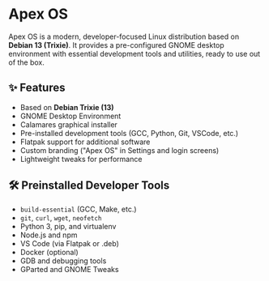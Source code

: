 # Apex OS

Apex OS is a modern, developer-focused Linux distribution based on **Debian 13 (Trixie)**. It provides a pre-configured GNOME desktop environment with essential development tools and utilities, ready to use out of the box.

## ✨ Features

- Based on **Debian Trixie (13)**
- GNOME Desktop Environment
- Calamares graphical installer
- Pre-installed development tools (GCC, Python, Git, VSCode, etc.)
- Flatpak support for additional software
- Custom branding ("Apex OS" in Settings and login screens)
- Lightweight tweaks for performance

## 🛠️ Preinstalled Developer Tools

- `build-essential` (GCC, Make, etc.)
- `git`, `curl`, `wget`, `neofetch`
- Python 3, pip, and virtualenv
- Node.js and npm
- VS Code (via Flatpak or .deb)
- Docker (optional)
- GDB and debugging tools
- GParted and GNOME Tweaks

